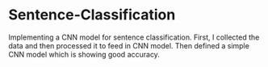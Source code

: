 # Sentence-Classification
Implementing a CNN model for sentence classification.
First, I collected the data and then processed it to feed in CNN model.
Then defined a simple CNN model which is showing good accuracy.
